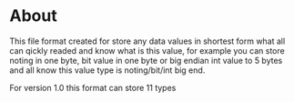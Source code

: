 # About
This file format created for store any data values in shortest form what all can qickly readed and know what is this value, 
for example you can store noting in one byte, bit value in one byte or big endian int value to 5 bytes and all know this value type is noting/bit/int big end.

For version 1.0 this format can store 11 types

